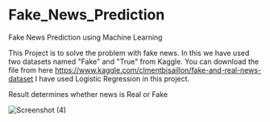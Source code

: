 # Fake_News_Prediction

Fake News Prediction using Machine Learning

This Project is to solve the problem with fake news. In this we have used two datasets named "Fake" and "True" from Kaggle. You can download the file from here https://www.kaggle.com/clmentbisaillon/fake-and-real-news-dataset I have used Logistic Regression in this project.


Result determines whether news is Real or Fake 

![Screenshot (4)](https://user-images.githubusercontent.com/103004019/168912726-77f9a1d1-1658-4b77-bab0-e0fc8ee1ee8c.png)
